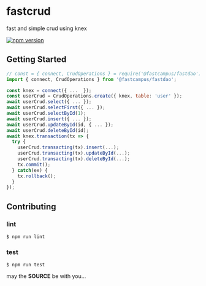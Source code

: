 # fastcrud

fast and simple crud using knex

[![npm version](https://badge.fury.io/js/%40fastcampus%2Ffastcrud.svg)](https://badge.fury.io/js/%40fastcampus%2Ffastcrud)

## Getting Started

```js
// const = { connect, CrudOperations } = require('@fastcampus/fastdao');
import { connect, CrudOperations } from '@fastcampus/fastdao';

const knex = connect({ ...  });
const userCrud = CrudOperations.create({ knex, table: 'user' });
await userCrud.select({ ... });
await userCrud.selectFirst({ ... });
await userCrud.selectById(1);
await userCrud.insert({ ... });
await userCrud.updateById(id, { ... });
await userCrud.deleteById(id);
await knex.transaction(tx => {
  try {
    userCrud.transacting(tx).insert(...);
    userCrud.transacting(tx).updateById(...);
    userCrud.transacting(tx).deleteById(...);
    tx.commit();
  } catch(ex) {
    tx.rollback();
  }
});
```

## Contributing

### lint

```console
$ npm run lint
```

### test

```console
$ npm run test
```

may the **SOURCE** be with you...
